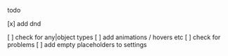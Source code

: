 todo

[x] add dnd

[ ] check for any|object types
[ ] add animations / hovers etc
[ ] check for problems
[ ] add empty placeholders to settings
